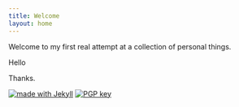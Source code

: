 ```yaml
---
title: Welcome
layout: home
---
```


Welcome to my first real attempt at a collection of personal things. 

Hello

Thanks.

[![made with Jekyll](https://img.shields.io/badge/made%20with-Jekyll-%23fc0?style=flat)](https://jekyllrb.com/)
[![PGP key](https://img.shields.io/badge/pgp-96A0664B9D482667-blue)](https://keys.openpgp.org/vks/v1/by-fingerprint/644CF77829C7C3BB5B868DC896A0664B9D482667)
